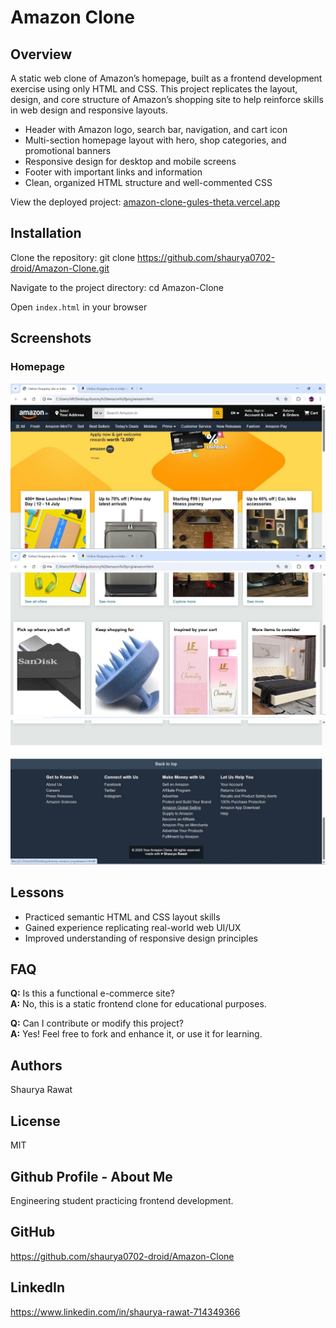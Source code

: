 # Amazon Clone

## Overview
A static web clone of Amazon’s homepage, built as a frontend development exercise using only HTML and CSS. This project replicates the layout, design, and core structure of Amazon’s shopping site to help reinforce skills in web design and responsive layouts.

- Header with Amazon logo, search bar, navigation, and cart icon
- Multi-section homepage layout with hero, shop categories, and promotional banners
- Responsive design for desktop and mobile screens
- Footer with important links and information
- Clean, organized HTML structure and well-commented CSS

View the deployed project: [amazon-clone-gules-theta.vercel.app](https://amazon-clone-gules-theta.vercel.app)

## Installation

Clone the repository:
git clone https://github.com/shaurya0702-droid/Amazon-Clone.git


Navigate to the project directory:
cd Amazon-Clone


Open `index.html` in your browser

## Screenshots

### Homepage
![Homepage Screenshot](https://github.com/shaurya0702-droid/Amazon-Clone/blob/main/output1.jpg)
![Homepage Screenshot](https://github.com/shaurya0702-droid/Amazon-Clone/blob/main/output2.jpg)
![Homepage Screenshot](https://github.com/shaurya0702-droid/Amazon-Clone/blob/main/output3.jpg)

## Lessons
- Practiced semantic HTML and CSS layout skills
- Gained experience replicating real-world web UI/UX
- Improved understanding of responsive design principles

## FAQ
**Q:** Is this a functional e-commerce site?  
**A:** No, this is a static frontend clone for educational purposes.

**Q:** Can I contribute or modify this project?  
**A:** Yes! Feel free to fork and enhance it, or use it for learning.

## Authors
Shaurya Rawat

## License
MIT

## Github Profile - About Me
Engineering student practicing frontend development.

## GitHub
https://github.com/shaurya0702-droid/Amazon-Clone

## LinkedIn
https://www.linkedin.com/in/shaurya-rawat-714349366
